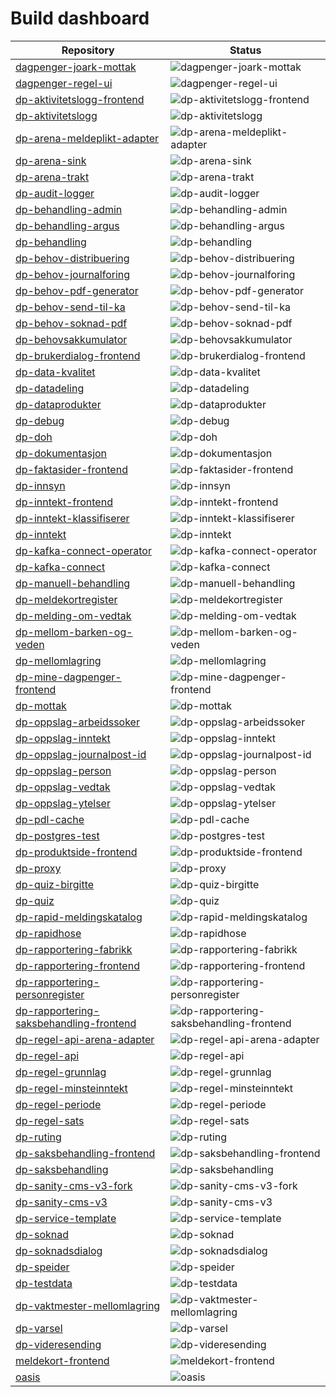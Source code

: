 # Build dashboard

| Repository | Status |
| --- | --- |
| [dagpenger-joark-mottak](https://github.com/navikt/dagpenger-joark-mottak/actions) | ![dagpenger-joark-mottak](https://github.com/navikt/dagpenger-joark-mottak/actions/workflows/deploy.yml/badge.svg) |
| [dagpenger-regel-ui](https://github.com/navikt/dagpenger-regel-ui/actions) | ![dagpenger-regel-ui](https://github.com/navikt/dagpenger-regel-ui/actions/workflows/deploy.yaml/badge.svg) |
| [dp-aktivitetslogg-frontend](https://github.com/navikt/dp-aktivitetslogg-frontend/actions) | ![dp-aktivitetslogg-frontend](https://github.com/navikt/dp-aktivitetslogg-frontend/actions/workflows/deploy.yaml/badge.svg) |
| [dp-aktivitetslogg](https://github.com/navikt/dp-aktivitetslogg/actions) | ![dp-aktivitetslogg](https://github.com/navikt/dp-aktivitetslogg/actions/workflows/deploy.yml/badge.svg) |
| [dp-arena-meldeplikt-adapter](https://github.com/navikt/dp-arena-meldeplikt-adapter/actions) | ![dp-arena-meldeplikt-adapter](https://github.com/navikt/dp-arena-meldeplikt-adapter/actions/workflows/deploy.yml/badge.svg) |
| [dp-arena-sink](https://github.com/navikt/dp-arena-sink/actions) | ![dp-arena-sink](https://github.com/navikt/dp-arena-sink/actions/workflows/deploy.yaml/badge.svg) |
| [dp-arena-trakt](https://github.com/navikt/dp-arena-trakt/actions) | ![dp-arena-trakt](https://github.com/navikt/dp-arena-trakt/actions/workflows/deploy.yaml/badge.svg) |
| [dp-audit-logger](https://github.com/navikt/dp-audit-logger/actions) | ![dp-audit-logger](https://github.com/navikt/dp-audit-logger/actions/workflows/deploy.yml/badge.svg) |
| [dp-behandling-admin](https://github.com/navikt/dp-behandling-admin/actions) | ![dp-behandling-admin](https://github.com/navikt/dp-behandling-admin/actions/workflows/deploy.yaml/badge.svg) |
| [dp-behandling-argus](https://github.com/navikt/dp-behandling-argus/actions) | ![dp-behandling-argus](https://github.com/navikt/dp-behandling-argus/actions/workflows/deploy.yaml/badge.svg) |
| [dp-behandling](https://github.com/navikt/dp-behandling/actions) | ![dp-behandling](https://github.com/navikt/dp-behandling/actions/workflows/deploy.yaml/badge.svg) |
| [dp-behov-distribuering](https://github.com/navikt/dp-behov-distribuering/actions) | ![dp-behov-distribuering](https://github.com/navikt/dp-behov-distribuering/actions/workflows/deploy.yml/badge.svg) |
| [dp-behov-journalforing](https://github.com/navikt/dp-behov-journalforing/actions) | ![dp-behov-journalforing](https://github.com/navikt/dp-behov-journalforing/actions/workflows/deploy.yml/badge.svg) |
| [dp-behov-pdf-generator](https://github.com/navikt/dp-behov-pdf-generator/actions) | ![dp-behov-pdf-generator](https://github.com/navikt/dp-behov-pdf-generator/actions/workflows/deploy.yml/badge.svg) |
| [dp-behov-send-til-ka](https://github.com/navikt/dp-behov-send-til-ka/actions) | ![dp-behov-send-til-ka](https://github.com/navikt/dp-behov-send-til-ka/actions/workflows/deploy.yml/badge.svg) |
| [dp-behov-soknad-pdf](https://github.com/navikt/dp-behov-soknad-pdf/actions) | ![dp-behov-soknad-pdf](https://github.com/navikt/dp-behov-soknad-pdf/actions/workflows/deploy.yml/badge.svg) |
| [dp-behovsakkumulator](https://github.com/navikt/dp-behovsakkumulator/actions) | ![dp-behovsakkumulator](https://github.com/navikt/dp-behovsakkumulator/actions/workflows/deploy.yaml/badge.svg) |
| [dp-brukerdialog-frontend](https://github.com/navikt/dp-brukerdialog-frontend/actions) | ![dp-brukerdialog-frontend](https://github.com/navikt/dp-brukerdialog-frontend/actions/workflows/deploy.yml/badge.svg) |
| [dp-data-kvalitet](https://github.com/navikt/dp-data-kvalitet/actions) | ![dp-data-kvalitet](https://github.com/navikt/dp-data-kvalitet/actions/workflows/deploy.yaml/badge.svg) |
| [dp-datadeling](https://github.com/navikt/dp-datadeling/actions) | ![dp-datadeling](https://github.com/navikt/dp-datadeling/actions/workflows/deploy.yaml/badge.svg) |
| [dp-dataprodukter](https://github.com/navikt/dp-dataprodukter/actions) | ![dp-dataprodukter](https://github.com/navikt/dp-dataprodukter/actions/workflows/deploy.yaml/badge.svg) |
| [dp-debug](https://github.com/navikt/dp-debug/actions) | ![dp-debug](https://github.com/navikt/dp-debug/actions/workflows/deploy.yml/badge.svg) |
| [dp-doh](https://github.com/navikt/dp-doh/actions) | ![dp-doh](https://github.com/navikt/dp-doh/actions/workflows/deploy.yml/badge.svg) |
| [dp-dokumentasjon](https://github.com/navikt/dp-dokumentasjon/actions) | ![dp-dokumentasjon](https://github.com/navikt/dp-dokumentasjon/actions/workflows/deploy.yaml/badge.svg) |
| [dp-faktasider-frontend](https://github.com/navikt/dp-faktasider-frontend/actions) | ![dp-faktasider-frontend](https://github.com/navikt/dp-faktasider-frontend/actions/workflows/deploy.yml/badge.svg) |
| [dp-innsyn](https://github.com/navikt/dp-innsyn/actions) | ![dp-innsyn](https://github.com/navikt/dp-innsyn/actions/workflows/deploy.yml/badge.svg) |
| [dp-inntekt-frontend](https://github.com/navikt/dp-inntekt-frontend/actions) | ![dp-inntekt-frontend](https://github.com/navikt/dp-inntekt-frontend/actions/workflows/deploy.yml/badge.svg) |
| [dp-inntekt-klassifiserer](https://github.com/navikt/dp-inntekt-klassifiserer/actions) | ![dp-inntekt-klassifiserer](https://github.com/navikt/dp-inntekt-klassifiserer/actions/workflows/deploy.yml/badge.svg) |
| [dp-inntekt](https://github.com/navikt/dp-inntekt/actions) | ![dp-inntekt](https://github.com/navikt/dp-inntekt/actions/workflows/deploy.yaml/badge.svg) |
| [dp-kafka-connect-operator](https://github.com/navikt/dp-kafka-connect-operator/actions) | ![dp-kafka-connect-operator](https://github.com/navikt/dp-kafka-connect-operator/actions/workflows/deploy.yaml/badge.svg) |
| [dp-kafka-connect](https://github.com/navikt/dp-kafka-connect/actions) | ![dp-kafka-connect](https://github.com/navikt/dp-kafka-connect/actions/workflows/deploy.yaml/badge.svg) |
| [dp-manuell-behandling](https://github.com/navikt/dp-manuell-behandling/actions) | ![dp-manuell-behandling](https://github.com/navikt/dp-manuell-behandling/actions/workflows/deploy.yml/badge.svg) |
| [dp-meldekortregister](https://github.com/navikt/dp-meldekortregister/actions) | ![dp-meldekortregister](https://github.com/navikt/dp-meldekortregister/actions/workflows/deploy.yml/badge.svg) |
| [dp-melding-om-vedtak](https://github.com/navikt/dp-melding-om-vedtak/actions) | ![dp-melding-om-vedtak](https://github.com/navikt/dp-melding-om-vedtak/actions/workflows/deploy.yml/badge.svg) |
| [dp-mellom-barken-og-veden](https://github.com/navikt/dp-mellom-barken-og-veden/actions) | ![dp-mellom-barken-og-veden](https://github.com/navikt/dp-mellom-barken-og-veden/actions/workflows/deploy.yaml/badge.svg) |
| [dp-mellomlagring](https://github.com/navikt/dp-mellomlagring/actions) | ![dp-mellomlagring](https://github.com/navikt/dp-mellomlagring/actions/workflows/deploy.yml/badge.svg) |
| [dp-mine-dagpenger-frontend](https://github.com/navikt/dp-mine-dagpenger-frontend/actions) | ![dp-mine-dagpenger-frontend](https://github.com/navikt/dp-mine-dagpenger-frontend/actions/workflows/deploy.yml/badge.svg) |
| [dp-mottak](https://github.com/navikt/dp-mottak/actions) | ![dp-mottak](https://github.com/navikt/dp-mottak/actions/workflows/deploy.yaml/badge.svg) |
| [dp-oppslag-arbeidssoker](https://github.com/navikt/dp-oppslag-arbeidssoker/actions) | ![dp-oppslag-arbeidssoker](https://github.com/navikt/dp-oppslag-arbeidssoker/actions/workflows/deploy.yaml/badge.svg) |
| [dp-oppslag-inntekt](https://github.com/navikt/dp-oppslag-inntekt/actions) | ![dp-oppslag-inntekt](https://github.com/navikt/dp-oppslag-inntekt/actions/workflows/deploy.yml/badge.svg) |
| [dp-oppslag-journalpost-id](https://github.com/navikt/dp-oppslag-journalpost-id/actions) | ![dp-oppslag-journalpost-id](https://github.com/navikt/dp-oppslag-journalpost-id/actions/workflows/deploy.yml/badge.svg) |
| [dp-oppslag-person](https://github.com/navikt/dp-oppslag-person/actions) | ![dp-oppslag-person](https://github.com/navikt/dp-oppslag-person/actions/workflows/deploy.yml/badge.svg) |
| [dp-oppslag-vedtak](https://github.com/navikt/dp-oppslag-vedtak/actions) | ![dp-oppslag-vedtak](https://github.com/navikt/dp-oppslag-vedtak/actions/workflows/deploy.yml/badge.svg) |
| [dp-oppslag-ytelser](https://github.com/navikt/dp-oppslag-ytelser/actions) | ![dp-oppslag-ytelser](https://github.com/navikt/dp-oppslag-ytelser/actions/workflows/deploy.yml/badge.svg) |
| [dp-pdl-cache](https://github.com/navikt/dp-pdl-cache/actions) | ![dp-pdl-cache](https://github.com/navikt/dp-pdl-cache/actions/workflows/deploy.yml/badge.svg) |
| [dp-postgres-test](https://github.com/navikt/dp-postgres-test/actions) | ![dp-postgres-test](https://github.com/navikt/dp-postgres-test/actions/workflows/deploy.yaml/badge.svg) |
| [dp-produktside-frontend](https://github.com/navikt/dp-produktside-frontend/actions) | ![dp-produktside-frontend](https://github.com/navikt/dp-produktside-frontend/actions/workflows/deploy.yml/badge.svg) |
| [dp-proxy](https://github.com/navikt/dp-proxy/actions) | ![dp-proxy](https://github.com/navikt/dp-proxy/actions/workflows/deploy.yaml/badge.svg) |
| [dp-quiz-birgitte](https://github.com/navikt/dp-quiz-birgitte/actions) | ![dp-quiz-birgitte](https://github.com/navikt/dp-quiz-birgitte/actions/workflows/deploy.yml/badge.svg) |
| [dp-quiz](https://github.com/navikt/dp-quiz/actions) | ![dp-quiz](https://github.com/navikt/dp-quiz/actions/workflows/deploy.yml/badge.svg) |
| [dp-rapid-meldingskatalog](https://github.com/navikt/dp-rapid-meldingskatalog/actions) | ![dp-rapid-meldingskatalog](https://github.com/navikt/dp-rapid-meldingskatalog/actions/workflows/deploy.yml/badge.svg) |
| [dp-rapidhose](https://github.com/navikt/dp-rapidhose/actions) | ![dp-rapidhose](https://github.com/navikt/dp-rapidhose/actions/workflows/deploy.yaml/badge.svg) |
| [dp-rapportering-fabrikk](https://github.com/navikt/dp-rapportering-fabrikk/actions) | ![dp-rapportering-fabrikk](https://github.com/navikt/dp-rapportering-fabrikk/actions/workflows/deploy.yml/badge.svg) |
| [dp-rapportering-frontend](https://github.com/navikt/dp-rapportering-frontend/actions) | ![dp-rapportering-frontend](https://github.com/navikt/dp-rapportering-frontend/actions/workflows/deploy.yml/badge.svg) |
| [dp-rapportering-personregister](https://github.com/navikt/dp-rapportering-personregister/actions) | ![dp-rapportering-personregister](https://github.com/navikt/dp-rapportering-personregister/actions/workflows/deploy.yml/badge.svg) |
| [dp-rapportering-saksbehandling-frontend](https://github.com/navikt/dp-rapportering-saksbehandling-frontend/actions) | ![dp-rapportering-saksbehandling-frontend](https://github.com/navikt/dp-rapportering-saksbehandling-frontend/actions/workflows/deploy.yml/badge.svg) |
| [dp-regel-api-arena-adapter](https://github.com/navikt/dp-regel-api-arena-adapter/actions) | ![dp-regel-api-arena-adapter](https://github.com/navikt/dp-regel-api-arena-adapter/actions/workflows/deploy.yml/badge.svg) |
| [dp-regel-api](https://github.com/navikt/dp-regel-api/actions) | ![dp-regel-api](https://github.com/navikt/dp-regel-api/actions/workflows/deploy.yml/badge.svg) |
| [dp-regel-grunnlag](https://github.com/navikt/dp-regel-grunnlag/actions) | ![dp-regel-grunnlag](https://github.com/navikt/dp-regel-grunnlag/actions/workflows/deploy.yml/badge.svg) |
| [dp-regel-minsteinntekt](https://github.com/navikt/dp-regel-minsteinntekt/actions) | ![dp-regel-minsteinntekt](https://github.com/navikt/dp-regel-minsteinntekt/actions/workflows/deploy.yml/badge.svg) |
| [dp-regel-periode](https://github.com/navikt/dp-regel-periode/actions) | ![dp-regel-periode](https://github.com/navikt/dp-regel-periode/actions/workflows/deploy.yml/badge.svg) |
| [dp-regel-sats](https://github.com/navikt/dp-regel-sats/actions) | ![dp-regel-sats](https://github.com/navikt/dp-regel-sats/actions/workflows/deploy.yml/badge.svg) |
| [dp-ruting](https://github.com/navikt/dp-ruting/actions) | ![dp-ruting](https://github.com/navikt/dp-ruting/actions/workflows/deploy.yml/badge.svg) |
| [dp-saksbehandling-frontend](https://github.com/navikt/dp-saksbehandling-frontend/actions) | ![dp-saksbehandling-frontend](https://github.com/navikt/dp-saksbehandling-frontend/actions/workflows/deploy.yml/badge.svg) |
| [dp-saksbehandling](https://github.com/navikt/dp-saksbehandling/actions) | ![dp-saksbehandling](https://github.com/navikt/dp-saksbehandling/actions/workflows/deploy.yml/badge.svg) |
| [dp-sanity-cms-v3-fork](https://github.com/navikt/dp-sanity-cms-v3-fork/actions) | ![dp-sanity-cms-v3-fork](https://github.com/navikt/dp-sanity-cms-v3-fork/actions/workflows/deploy.yaml/badge.svg) |
| [dp-sanity-cms-v3](https://github.com/navikt/dp-sanity-cms-v3/actions) | ![dp-sanity-cms-v3](https://github.com/navikt/dp-sanity-cms-v3/actions/workflows/deploy.yaml/badge.svg) |
| [dp-service-template](https://github.com/navikt/dp-service-template/actions) | ![dp-service-template](https://github.com/navikt/dp-service-template/actions/workflows/deploy.yml/badge.svg) |
| [dp-soknad](https://github.com/navikt/dp-soknad/actions) | ![dp-soknad](https://github.com/navikt/dp-soknad/actions/workflows/deploy.yaml/badge.svg) |
| [dp-soknadsdialog](https://github.com/navikt/dp-soknadsdialog/actions) | ![dp-soknadsdialog](https://github.com/navikt/dp-soknadsdialog/actions/workflows/deploy.yml/badge.svg) |
| [dp-speider](https://github.com/navikt/dp-speider/actions) | ![dp-speider](https://github.com/navikt/dp-speider/actions/workflows/deploy.yml/badge.svg) |
| [dp-testdata](https://github.com/navikt/dp-testdata/actions) | ![dp-testdata](https://github.com/navikt/dp-testdata/actions/workflows/deploy.yaml/badge.svg) |
| [dp-vaktmester-mellomlagring](https://github.com/navikt/dp-vaktmester-mellomlagring/actions) | ![dp-vaktmester-mellomlagring](https://github.com/navikt/dp-vaktmester-mellomlagring/actions/workflows/deploy.yml/badge.svg) |
| [dp-varsel](https://github.com/navikt/dp-varsel/actions) | ![dp-varsel](https://github.com/navikt/dp-varsel/actions/workflows/deploy.yaml/badge.svg) |
| [dp-videresending](https://github.com/navikt/dp-videresending/actions) | ![dp-videresending](https://github.com/navikt/dp-videresending/actions/workflows/deploy.yaml/badge.svg) |
| [meldekort-frontend](https://github.com/navikt/meldekort-frontend/actions) | ![meldekort-frontend](https://github.com/navikt/meldekort-frontend/actions/workflows/deploy.yml/badge.svg) |
| [oasis](https://github.com/navikt/oasis/actions) | ![oasis](https://github.com/navikt/oasis/actions/workflows/deploy.yaml/badge.svg) |
